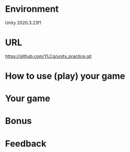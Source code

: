 # Environment
Unity 2020.3.23f1
# URL
https://github.com/YLCg/unity_practice.git
# How to use (play) your game

# Your game

# Bonus

# Feedback
